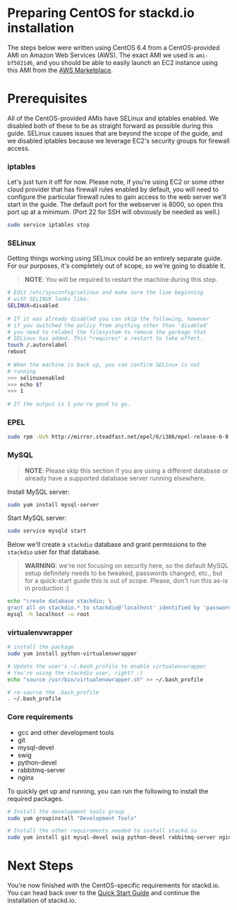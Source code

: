 # Preparing CentOS for stackd.io installation

The steps below were written using CentOS 6.4 from a CentOS-provided AMI on Amazon Web Services (AWS). The exact AMI we used is `ami-bf5021d6`, and you should be able to easily launch an EC2 instance using this AMI from the [AWS Marketplace](https://aws.amazon.com/marketplace/pp/B00DGYP804/ref=sp_mpg_product_title?ie=UTF8&sr=0-4).

# Prerequisites

All of the CentOS-provided AMIs have SELinux and iptables enabled. We disabled both of these to be as straight forward as possible during this guide. SELinux causes issues that are beyond the scope of the guide, and we disabled iptables because we leverage EC2's security groups for firewall access.

### iptables

Let's just turn it off for now. Please note, if you're using EC2 or some other cloud provider that has firewall rules enabled by default, you will need to configure the particular firewall rules to gain access to the web server we'll start in the guide. The default port for the webserver is 8000, so open this port up at a minimum. (Port 22 for SSH will obviously be needed as well.)

```bash
sudo service iptables stop
```

### SELinux

Getting things working using SELinux could be an entirely separate guide. For our purposes, it's completely out of scope, so we're going to disable it. 

> **NOTE**: You will be required to restart the machine during this step.

```bash
# Edit /etc/sysconfig/selinux and make sure the line beginning
# with SELINUX looks like:
SELINUX=disabled
 
# If it was already disabled you can skip the following, however
# if you switched the policy from anything other than 'disabled'
# you need to relabel the filesystem to remove the garbage that
# SELinux has added. This *requires* a restart to take effect.
touch /.autorelabel
reboot
 
# When the machine is back up, you can confirm SELinux is not
# running
>>> selinuxenabled
>>> echo $?
>>> 1
 
# If the output is 1 you're good to go.
```

### EPEL
```bash
sudo rpm -Uvh http://mirror.steadfast.net/epel/6/i386/epel-release-6-8.noarch.rpm
```

### MySQL

> **NOTE**: Please skip this section if you are using a different database or already have a supported database server running elsewhere.

Install MySQL server:

```bash
sudo yum install mysql-server
```

Start MySQL server:

```bash
sudo service mysqld start
```

Below we'll create a `stackdio` database and grant permissions to the `stackdio` user for that database.

> **WARNING**: we're not focusing on security here, so the default MySQL setup definitely needs to be tweaked, passwords changed, etc., but for a quick-start guide this is out of scope. Please, don't run this as-is in production :)

```bash
echo "create database stackdio; \
grant all on stackdio.* to stackdio@'localhost' identified by 'password';" | \
mysql -h localhost -u root
```

### virtualenvwrapper

```bash
# install the package
sudo yum install python-virtualenvwrapper

# Update the user's ~/.bash_profile to enable virtualenvwrapper
# You're using the stackdio user, right? :)
echo "source /usr/bin/virtualenvwrapper.sh" >> ~/.bash_profile

# re-source the .bash_profile
. ~/.bash_profile
```

### Core requirements

* gcc and other development tools
* git
* mysql-devel
* swig
* python-devel
* rabbitmq-server
* nginx

To quickly get up and running, you can run the following to install the required packages.

```bash
# Install the development tools group
sudo yum groupinstall "Development Tools"

# Install the other requirements needed to install stackd.io
sudo yum install git mysql-devel swig python-devel rabbitmq-server nginx
```
# Next Steps

You're now finished with the CentOS-specific requirements for stackd.io. You can head back over to the [Quick Start Guide](quickstart.md) and continue the installation of stackd.io.
